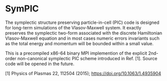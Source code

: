 # SymPIC
The symplectic structure preserving particle-in-cell (PIC) code is 
designed for long-term simulations of the Vlasov-Maxwell system. It 
exactly preserves the symplectic two-form associated with the discrete 
Hamiltonian Vlasov-Maxwell equation and in most cases numeric errors 
invariants such as the total energy and momentum will be bounded within a 
small value.

This is a precompiled x86-64 binary MPI implemention of the explicit 
2nd-order non-canonical symplectic PIC scheme introduced in Ref. [1]. 
Source code will be opened in the future.

[1] Physics of Plasmas 22, 112504 (2015); https://doi.org/10.1063/1.4935904
